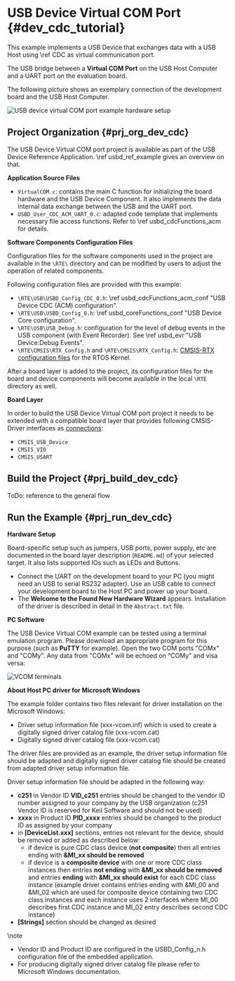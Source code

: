 # USB Device Virtual COM Port {#dev_cdc_tutorial}

This example implements a USB Device that exchanges data with a USB Host using \ref CDC as virtual communication port.

The USB bridge between a **Virtual COM Port** on the USB Host Computer and a UART port on the evaluation board.

The following picture shows an exemplary connection of the development board and the USB Host Computer.

![USB device virtual COM port example hardware setup](cdc_dev_example_setup.png)

## Project Organization {#prj_org_dev_cdc}

The USB Device Virtual COM port project is available as part of the USB Device Reference Application. \ref usbd_ref_example gives an overview on that.

**Application Source Files**

 - `VirtualCOM.c`: contains the main C function for initializing the board hardware and the USB Device Component. It also implements the data internal data exchange between the USB and the UART port.
 - `USBD_User_CDC_ACM_UART_0.c`: adapted code template that implements necessary file access functions. Refer to \ref usbd_cdcFunctions_acm for details.

**Software Components Configuration Files**

Configuration files for the software components used in the project are available in the `\RTE\` directory and can be modified by users to adjust the operation of related components.

Following configuration files are provided with this example:

 - `\RTE\USB\USBD_Config_CDC_0.h`: \ref usbd_cdcFunctions_acm_conf "USB Device CDC (ACM) configuration".
 - `\RTE\USB\USBD_Config_0.h`: \ref usbd_coreFunctions_conf "USB Device Core configuration".
 - `\RTE\USB\USB_Debug.h`: configuration for the level of debug events in the USB component (with Event Recorder). See \ref usbd_evr "USB Device:Debug Events".
 - `\RTE\CMSIS\RTX_Config.h` and `\RTE\CMSIS\RTX_Config.h`: [CMSIS-RTX configuration files](https://arm-software.github.io/CMSIS-RTX/latest/config_rtx5.html) for the RTOS Kernel.

After a board layer is added to the project, its configuration files for the board and device components will become available in the local `\RTE` directory as well.

**Board Layer**

In order to build the USB Device Virtual COM port project it needs to be extended with a compatible board layer that provides following CMSIS-Driver interfaces as [connections](https://github.com/Open-CMSIS-Pack/cmsis-toolbox/blob/main/docs/ReferenceApplications.md#connections):
 - `CMSIS_USB_Device`
 - `CMSIS_VIO`
 - `CMSIS_USART`

## Build the Project {#prj_build_dev_cdc}

ToDo: reference to the general flow


## Run the Example {#prj_run_dev_cdc}

**Hardware Setup**

Board-specific setup such as jumpers, USB ports, power supply, etc are documented in the board layer description (`README.md`) of your selected target. It also lists supported IOs such as LEDs and Buttons.

 - Connect the UART on the development board to your PC (you might need an USB to serial RS232 adapter). Use an USB cable to
  connect your development board to the Host PC and power up your board.
 - The **Welcome to the Found New Hardware Wizard** appears. Installation of the driver is described in detail in the
  `Abstract.txt` file.

**PC Software**

The USB Device Virtual COM example can be tested using a terminal emulation program. Please download an appropriate program for this purpose (such as **PuTTY** for example). Open the two COM ports "COMx" and "COMy". Any data from "COMx" will be echoed on "COMy" and visa versa:

![VCOM terminals](vcom_terminals.png)

**About Host PC driver for Microsoft Windows**

The example folder contains two files relevant for driver installation on the Microsoft Windows:

 - Driver setup information file (xxx-vcom.inf) which is used to create a digitally signed driver catalog file (xxx-vcom.cat)
 - Digitally signed driver catalog file (xxx-vcom.cat)

The driver files are provided as an example, the driver setup information file should be adapted and digitally signed driver catalog file
should be created from adapted driver setup information file.

Driver setup information file should be adapted in the following way:

 - **c251** in Vendor ID **VID_c251** entries should be changed to the vendor ID number assigned to your company by the USB organization
  (c251 Vendor ID is reserved for Keil Software and should not be used)
 - **xxxx** in Product ID **PID_xxxx** entries should be changed to the product ID as assigned by your company
 - in **[DeviceList.xxx]** sections, entries not relevant for the device, should be removed or added as described below:
   - if device is pure CDC class device (**not composite**) then all entries ending with **&MI_xx should be removed**
   - if device is a **composite device** with one or more CDC class instances then entries **not ending** with **&MI_xx should be removed** and entries **ending** with **&MI_xx should exist** for each CDC class instance (example driver contains entries ending with &MI_00 and &MI_02 which are used for composite device containing
     two CDC class instances and each instance uses 2 interfaces where MI_00 describes first CDC instance and
     MI_02 entry describes second CDC instance)
 - **[Strings]** section should be changed as desired

\note
 - Vendor ID and Product ID are configured in the USBD_Config_n.h configuration file of the embedded application.
 - For producing digitally signed driver catalog file please refer to Microsoft Windows documentation.